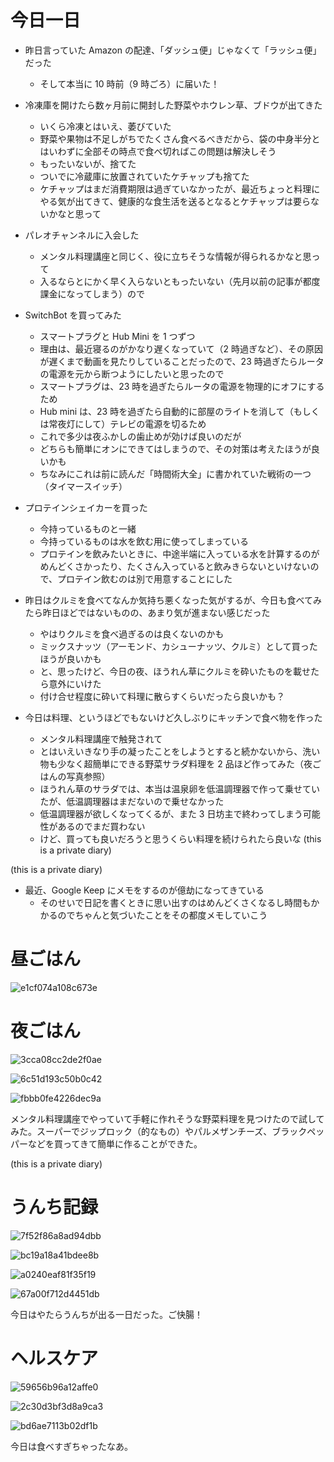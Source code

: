 # 今日一日
- 昨日言っていた Amazon の配達、「ダッシュ便」じゃなくて「ラッシュ便」だった
    - そして本当に 10 時前（9 時ごろ）に届いた！

- 冷凍庫を開けたら数ヶ月前に開封した野菜やホウレン草、ブドウが出てきた
    - いくら冷凍とはいえ、萎びていた
    - 野菜や果物は不足しがちでたくさん食べるべきだから、袋の中身半分とはいわずに全部その時点で食べ切ればこの問題は解決しそう
    - もったいないが、捨てた
    - ついでに冷蔵庫に放置されていたケチャップも捨てた
    - ケチャップはまだ消費期限は過ぎていなかったが、最近ちょっと料理にやる気が出てきて、健康的な食生活を送るとなるとケチャップは要らないかなと思って

- パレオチャンネルに入会した
    - メンタル料理講座と同じく、役に立ちそうな情報が得られるかなと思って
    - 入るならとにかく早く入らないともったいない（先月以前の記事が都度課金になってしまう）ので

- SwitchBot を買ってみた
    - スマートプラグと Hub Mini を 1 つずつ
    - 理由は、最近寝るのがかなり遅くなっていて（2 時過ぎなど）、その原因が遅くまで動画を見たりしていることだったので、23 時過ぎたらルータの電源を元から断つようにしたいと思ったので
    - スマートプラグは、23 時を過ぎたらルータの電源を物理的にオフにするため
    - Hub mini は、23 時を過ぎたら自動的に部屋のライトを消して（もしくは常夜灯にして）テレビの電源を切るため
    - これで多少は夜ふかしの歯止めが効けば良いのだが
    - どちらも簡単にオンにできてはしまうので、その対策は考えたほうが良いかも
    - ちなみにこれは前に読んだ「時間術大全」に書かれていた戦術の一つ（タイマースイッチ）

- プロテインシェイカーを買った
    - 今持っているものと一緒
    - 今持っているものは水を飲む用に使ってしまっている
    - プロテインを飲みたいときに、中途半端に入っている水を計算するのがめんどくさかったり、たくさん入っていると飲みきらないといけないので、プロテイン飲むのは別で用意することにした

- 昨日はクルミを食べてなんか気持ち悪くなった気がするが、今日も食べてみたら昨日ほどではないものの、あまり気が進まない感じだった
    - やはりクルミを食べ過ぎるのは良くないのかも
    - ミックスナッツ（アーモンド、カシューナッツ、クルミ）として買ったほうが良いかも
    - と、思ったけど、今日の夜、ほうれん草にクルミを砕いたものを載せたら意外にいけた
    - 付け合せ程度に砕いて料理に散らすくらいだったら良いかも？

- 今日は料理、というほどでもないけど久しぶりにキッチンで食べ物を作った
    - メンタル料理講座で触発されて
    - とはいえいきなり手の凝ったことをしようとすると続かないから、洗い物も少なく超簡単にできる野菜サラダ料理を 2 品ほど作ってみた（夜ごはんの写真参照）
    - ほうれん草のサラダでは、本当は温泉卵を低温調理器で作って乗せていたが、低温調理器はまだないので乗せなかった
    - 低温調理器が欲しくなってくるが、また 3 日坊主で終わってしまう可能性があるのでまだ買わない
    - けど、買っても良いだろうと思うくらい料理を続けられたら良いな
 (this is a private diary)

 (this is a private diary)

- 最近、Google Keep にメモをするのが億劫になってきている
    - そのせいで日記を書くときに思い出すのはめんどくさくなるし時間もかかるのでちゃんと気づいたことをその都度メモしていこう

# 昼ごはん
![e1cf074a108c673e](https://noraworld.github.io/box-bulbasaur/2019/11/e1cf074a108c673e.jpg)

# 夜ごはん
![3cca08cc2de2f0ae](https://noraworld.github.io/box-bulbasaur/2019/11/3cca08cc2de2f0ae.jpg)

![6c51d193c50b0c42](https://noraworld.github.io/box-bulbasaur/2019/11/6c51d193c50b0c42.jpg)

![fbbb0fe4226dec9a](https://noraworld.github.io/box-bulbasaur/2019/11/fbbb0fe4226dec9a.jpg)

メンタル料理講座でやっていて手軽に作れそうな野菜料理を見つけたので試してみた。スーパーでジップロック（的なもの）やパルメザンチーズ、ブラックペッパーなどを買ってきて簡単に作ることができた。

 (this is a private diary)

# うんち記録
![7f52f86a8ad94dbb](https://noraworld.github.io/box-bulbasaur/2019/11/7f52f86a8ad94dbb.png)

![bc19a18a41bdee8b](https://noraworld.github.io/box-bulbasaur/2019/11/bc19a18a41bdee8b.png)

![a0240eaf81f35f19](https://noraworld.github.io/box-bulbasaur/2019/11/a0240eaf81f35f19.png)

![67a00f712d4451db](https://noraworld.github.io/box-bulbasaur/2019/11/67a00f712d4451db.png)

今日はやたらうんちが出る一日だった。ご快腸！

# ヘルスケア
![59656b96a12affe0](https://noraworld.github.io/box-bulbasaur/2019/11/59656b96a12affe0.png)

![2c30d3bf3d8a9ca3](https://noraworld.github.io/box-bulbasaur/2019/11/2c30d3bf3d8a9ca3.png)

![bd6ae7113b02df1b](https://noraworld.github.io/box-bulbasaur/2019/11/bd6ae7113b02df1b.jpg)

今日は食べすぎちゃったなあ。
